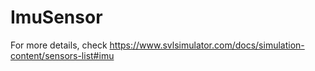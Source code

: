 # ImuSensor

For more details, check https://www.svlsimulator.com/docs/simulation-content/sensors-list#imu
